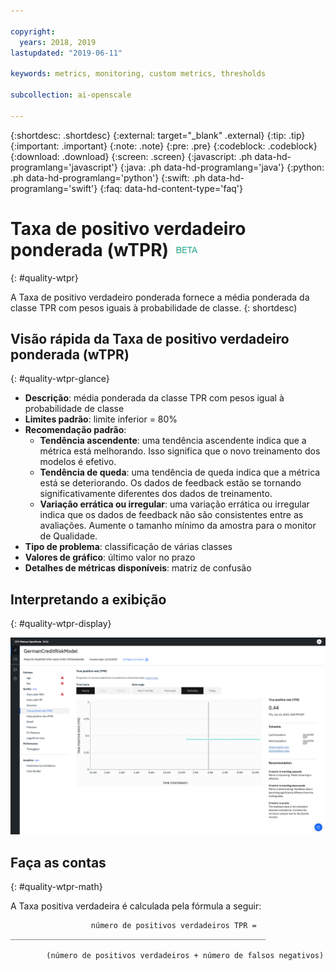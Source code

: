 ```yaml
---

copyright:
  years: 2018, 2019
lastupdated: "2019-06-11"

keywords: metrics, monitoring, custom metrics, thresholds

subcollection: ai-openscale

---
```


{:shortdesc: .shortdesc}
{:external: target="_blank" .external}
{:tip: .tip}
{:important: .important}
{:note: .note}
{:pre: .pre}
{:codeblock: .codeblock}
{:download: .download}
{:screen: .screen}
{:javascript: .ph data-hd-programlang='javascript'}
{:java: .ph data-hd-programlang='java'}
{:python: .ph data-hd-programlang='python'}
{:swift: .ph data-hd-programlang='swift'}
{:faq: data-hd-content-type='faq'}

# Taxa de positivo verdadeiro ponderada (wTPR) ![tag beta](images/beta.png)
{: #quality-wtpr}

A Taxa de positivo verdadeiro ponderada fornece a média ponderada da classe TPR com pesos iguais à probabilidade de classe.
{: shortdesc)

## Visão rápida da Taxa de positivo verdadeiro ponderada (wTPR)
{: #quality-wtpr-glance}

- **Descrição**: média ponderada da classe TPR com pesos igual à probabilidade de classe
- **Limites padrão**: limite inferior = 80%
- **Recomendação padrão**:
   - **Tendência ascendente**: uma tendência ascendente indica que a métrica está melhorando. Isso significa que o novo treinamento dos modelos é efetivo.
   - **Tendência de queda**: uma tendência de queda indica que a métrica
está se deteriorando. Os dados de feedback estão se tornando significativamente diferentes dos dados de treinamento.
   - **Variação errática ou irregular**: uma variação errática ou irregular
indica que os dados de feedback não são consistentes entre as avaliações. Aumente o tamanho mínimo da
amostra para o monitor de Qualidade.
- **Tipo de problema**: classificação de várias classes
- **Valores de gráfico**: último valor no prazo
- **Detalhes de métricas disponíveis**: matriz de confusão

## Interpretando a exibição
{: #quality-wtpr-display}

![A Taxa de positivo verdadeiro ponderada é exibida](images/quality-tpr.png)

## Faça as contas
{: #quality-wtpr-math}

A Taxa positiva verdadeira é calculada pela fórmula a seguir:

```
                  número de positivos verdadeiros TPR = _________________________________________________________

        (número de positivos verdadeiros + número de falsos negativos)
```
